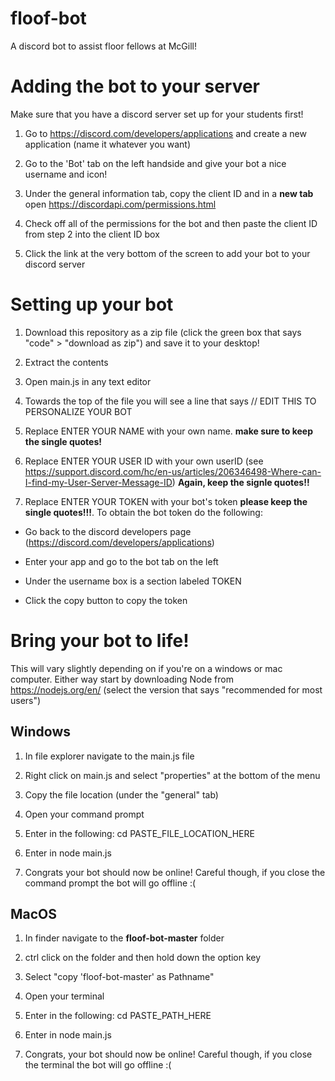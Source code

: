 # floof-bot
A discord bot to assist floor fellows at McGill!

# Adding the bot to your server
Make sure that you have a discord server set up for your students first!
1. Go to https://discord.com/developers/applications and create a new application (name it whatever you want)

2. Go to the 'Bot' tab on the left handside and give your bot a nice username and icon!

2. Under the general information tab, copy the client ID and in a <strong>new tab</strong> open https://discordapi.com/permissions.html

3. Check off all of the permissions for the bot and then paste the client ID from step 2 into the client ID box

4. Click the link at the very bottom of the screen to add your bot to your discord server

# Setting up your bot
1. Download this repository as a zip file (click the green box that says "code" > "download as zip") and save it to your desktop!

2. Extract the contents

3. Open main.js in any text editor

4. Towards the top of the file you will see a line that says // EDIT THIS TO PERSONALIZE YOUR BOT

5. Replace ENTER YOUR NAME with your own name. <b>make sure to keep the single quotes!</b>

6. Replace ENTER YOUR USER ID with your own userID (see https://support.discord.com/hc/en-us/articles/206346498-Where-can-I-find-my-User-Server-Message-ID) <b>Again, keep the signle quotes!!</b>

7. Replace ENTER YOUR TOKEN with your bot's token <b>please keep the single quotes!!!</b>. To obtain the bot token do the following:

* Go back to the discord developers page (https://discord.com/developers/applications)

* Enter your app and go to the bot tab on the left

* Under the username box is a section labeled TOKEN

* Click the copy button to copy the token

# Bring your bot to life!
This will vary slightly depending on if you're on a windows or mac computer. Either way start by downloading Node from https://nodejs.org/en/ (select the version that says "recommended for most users")

<h2> Windows </h2>

1. In file explorer navigate to the main.js file

2. Right click on main.js and select "properties" at the bottom of the menu

3. Copy the file location (under the "general" tab)

4. Open your command prompt

5. Enter in the following: cd PASTE_FILE_LOCATION_HERE

6. Enter in node main.js

7. Congrats your bot should now be online! Careful though, if you close the command prompt the bot will go offline :(

<h2> MacOS </h2>

1. In finder navigate to the <b>floof-bot-master</b> folder

2. ctrl click on the folder and then hold down the option key

3. Select "copy 'floof-bot-master' as Pathname"

4. Open your terminal

5. Enter in the following: cd PASTE_PATH_HERE

6. Enter in node main.js

7. Congrats, your bot should now be online! Careful though, if you close the terminal the bot will go offline :(
